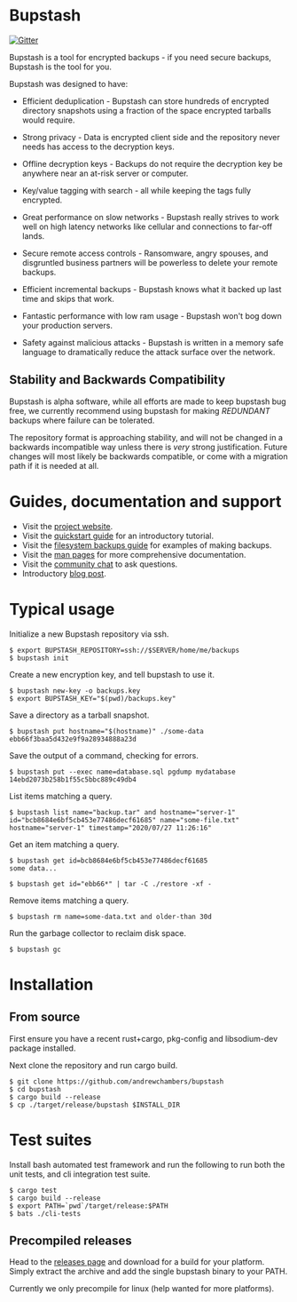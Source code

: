 # Bupstash

[![Gitter](https://badges.gitter.im/bupstash/community.svg)](https://gitter.im/bupstash/community?utm_source=badge&utm_medium=badge&utm_campaign=pr-badge)

Bupstash is a tool for encrypted backups - if you need secure backups, Bupstash is the tool for you.


Bupstash was designed to have:

- Efficient deduplication - Bupstash can store hundreds of encrypted directory snapshots using a fraction of the space encrypted tarballs would require.

- Strong privacy - Data is encrypted client side and the repository never needs has access to the decryption keys.

- Offline decryption keys - Backups do not require the decryption key be anywhere near an at-risk server or computer.

- Key/value tagging with search - all while keeping the tags fully encrypted.

- Great performance on slow networks - Bupstash really strives to work well on high latency networks like cellular and connections to far-off lands.

- Secure remote access controls - Ransomware, angry spouses, and disgruntled business partners will be powerless to delete your remote backups.

- Efficient incremental backups - Bupstash knows what it backed up last time and skips that work.

- Fantastic performance with low ram usage - Bupstash won't bog down your production servers.

- Safety against malicious attacks - Bupstash is written in a memory safe language to dramatically reduce the attack surface over the network.

## Stability and Backwards Compatibility

Bupstash is alpha software, while all efforts are made to keep bupstash bug free, we currently recommend
using bupstash for making *REDUNDANT* backups where failure can be tolerated.

The repository format is approaching stability, and will not be changed
in a backwards incompatible way unless there is *very* strong justification. Future changes will most likely be backwards compatible, or come with a migration path if it is needed at all.

# Guides, documentation and support

- Visit the [project website](https://bupstash.io).
- Visit the [quickstart guide](https://bupstash.io/doc/guides/Getting%20Started.html) for an introductory tutorial.
- Visit the [filesystem backups guide](https://bupstash.io/doc/guides/Filesystem%20Backups.html) for examples of making backups.
- Visit the [man pages](https://bupstash.io/doc/man/bupstash.html) for more comprehensive documentation.
- Visit the [community chat](https://gitter.im/bupstash/community?utm_source=share-link&utm_medium=link&utm_campaign=share-link) to ask questions.
- Introductory [blog post](https://acha.ninja/blog/introducing_bupstash/).

# Typical usage

Initialize a new Bupstash repository via ssh.
```
$ export BUPSTASH_REPOSITORY=ssh://$SERVER/home/me/backups
$ bupstash init
```

Create a new encryption key, and tell bupstash to use it.
```
$ bupstash new-key -o backups.key
$ export BUPSTASH_KEY="$(pwd)/backups.key"
```

Save a directory as a tarball snapshot.
```
$ bupstash put hostname="$(hostname)" ./some-data
ebb66f3baa5d432e9f9a28934888a23d
```
Save the output of a command, checking for errors.
```
$ bupstash put --exec name=database.sql pgdump mydatabase
14ebd2073b258b1f55c5bbc889c49db4
```

List items matching a query.
```
$ bupstash list name="backup.tar" and hostname="server-1"
id="bcb8684e6bf5cb453e77486decf61685" name="some-file.txt" hostname="server-1" timestamp="2020/07/27 11:26:16"
```

Get an item matching a query.
```
$ bupstash get id=bcb8684e6bf5cb453e77486decf61685
some data...

$ bupstash get id="ebb66*" | tar -C ./restore -xf -
```

Remove items matching a query.
```
$ bupstash rm name=some-data.txt and older-than 30d
```

Run the garbage collector to reclaim disk space.
```
$ bupstash gc
```

# Installation

## From source

First ensure you have a recent rust+cargo, pkg-config and libsodium-dev package installed.

Next clone the repository and run cargo build.
```
$ git clone https://github.com/andrewchambers/bupstash
$ cd bupstash
$ cargo build --release
$ cp ./target/release/bupstash $INSTALL_DIR
```

# Test suites

Install bash automated test framework and run the following to run both the unit tests, and cli integration test suite.

```
$ cargo test
$ cargo build --release
$ export PATH=`pwd`/target/release:$PATH
$ bats ./cli-tests
```

## Precompiled releases

Head to the [releases page](https://github.com/andrewchambers/bupstash/releases) and download for 
a build for your platform. Simply extract the archive and add the single bupstash binary to your PATH.

Currently we only precompile for linux (help wanted for more platforms).



